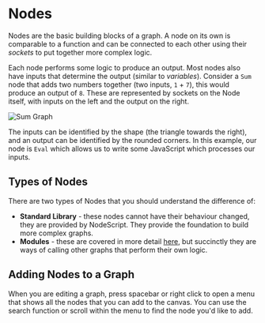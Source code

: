 # Nodes

Nodes are the basic building blocks of a graph. A node on its own is comparable to a function and can be connected to each other using their _sockets_ to put together more complex logic.

Each node performs some logic to produce an output. Most nodes also have inputs that determine the output (similar to _variables_). Consider a `Sum` node that adds two numbers together (two inputs, `1` + `7`), this would produce an output of `8`. These are represented by sockets on the Node itself, with inputs on the left and the output on the right.

![Sum Graph](./images/nodes/sum.png)

The inputs can be identified by the shape (the triangle towards the right), and an output can be identified by the rounded corners. In this example, our node is `Eval` which allows us to write some JavaScript which processes our inputs.

## Types of Nodes

There are two types of Nodes that you should understand the difference of:

 - **Standard Library** - these nodes cannot have their behaviour changed, they are provided by NodeScript. They provide the foundation to build more complex graphs.
 - **Modules** - these are covered in more detail [here](./modules.md), but succinctly they are ways of calling other graphs that perform their own logic.

## Adding Nodes to a Graph

When you are editing a graph, press spacebar or right click to open a menu that shows all the nodes that you can add to the canvas. You can use the search function or scroll within the menu to find the node you'd like to add.
